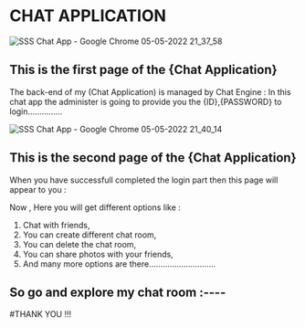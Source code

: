 # CHAT APPLICATION




![SSS Chat App - Google Chrome 05-05-2022 21_37_58](https://user-images.githubusercontent.com/82722802/166967236-15105215-3688-4652-b19d-1219acca1dfc.png)


## This is the first page of the {Chat Application}

The back-end of my (Chat Application) is managed by Chat Engine :
In this chat app the administer is going to provide you the {ID},{PASSWORD} to login...............


![SSS Chat App - Google Chrome 05-05-2022 21_40_14](https://user-images.githubusercontent.com/82722802/166969901-36c7fe3f-5f9d-4f29-845f-20ad07a2a1f9.png)


## This is the second page of the {Chat Application}


When you have successfull completed the login part then this page will appear to you :

Now , Here you will get different options like :
1. Chat with friends,
2. You can create different chat room,
3. You can delete the chat room,
4. You can share photos with your friends,
5. And many more options are there.............................

## So go and explore my chat room :----

#THANK YOU !!!
